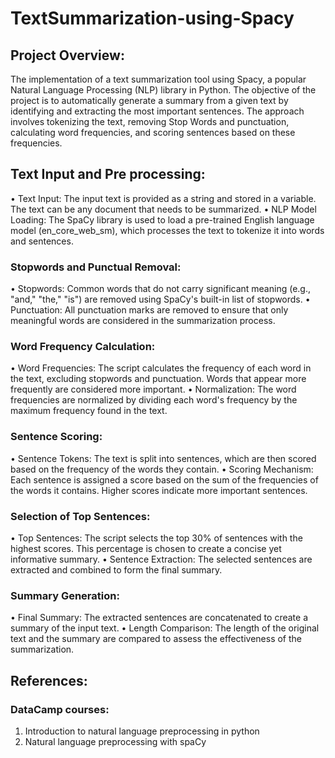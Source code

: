 # TextSummarization-using-Spacy
## Project Overview:
The implementation of a text summarization tool using Spacy, a popular Natural Language Processing (NLP) library in Python. The objective of the project is to automatically generate a summary from a given text by identifying and extracting the most important sentences. The approach involves tokenizing the text, removing Stop Words and punctuation, calculating word frequencies, and scoring sentences based on these frequencies.
   ## Text Input and Pre processing:
•	Text Input: The input text is provided as a string and stored in a variable. The text can be any document that needs to be summarized.
•	NLP Model Loading: The SpaCy library is used to load a pre-trained English language model (en_core_web_sm), which processes the text to tokenize it into words and sentences.

### Stopwords and Punctual Removal:
•	Stopwords: Common words that do not carry significant meaning (e.g., "and," "the," "is") are removed using SpaCy's built-in list of stopwords.
•	Punctuation: All punctuation marks are removed to ensure that only meaningful words are considered in the summarization process.

### Word Frequency Calculation:
•	Word Frequencies: The script calculates the frequency of each word in the text, excluding stopwords and punctuation. Words that appear more frequently are considered more important.
•	Normalization: The word frequencies are normalized by dividing each word's frequency by the maximum frequency found in the text.

### Sentence Scoring:
•	Sentence Tokens: The text is split into sentences, which are then scored based on the frequency of the words they contain.
•	Scoring Mechanism: Each sentence is assigned a score based on the sum of the frequencies of the words it contains. Higher scores indicate more important sentences.
     
### Selection of Top Sentences:
•	Top Sentences: The script selects the top 30% of sentences with the highest scores. This percentage is chosen to create a concise yet informative summary.
•	Sentence Extraction: The selected sentences are extracted and combined to form the final summary.

### Summary Generation:
•	Final Summary: The extracted sentences are concatenated to create a summary of the input text.
•	Length Comparison: The length of the original text and the summary are compared to assess the effectiveness of the summarization.

## References:
### DataCamp courses: 
1.	Introduction to natural language preprocessing in python
2.	Natural language preprocessing with spaCy
       




